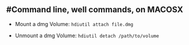 #Command line, well commands, on MACOSX
---
* Mount a dmg Volume:
`hdiutil attach file.dmg`

* Unmount a dmg Volume:
`hdiutil detach /path/to/volume`

